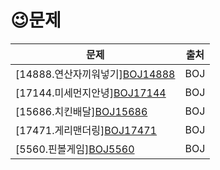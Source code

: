 # 	&#128521;문제


| 문제                                                         | 출처 |
| ------------------------------------------------------------ | ---- |
| [14888.연산자끼워넣기][BOJ14888](https://www.acmicpc.net/problem/14888) | BOJ  |
| [17144.미세먼지안녕][BOJ17144](https://www.acmicpc.net/problem/17144) | BOJ  |
| [15686.치킨배달][BOJ15686](https://www.acmicpc.net/problem/15686) | BOJ  |
| [17471.게리맨더링][BOJ17471](https://www.acmicpc.net/problem/17471) | BOJ  |
| [5560.핀볼게임][BOJ5560](https://swexpertacademy.com/main/code/problem/problemDetail.do?contestProbId=AWXRF8s6ezEDFAUo) | BOJ  |



